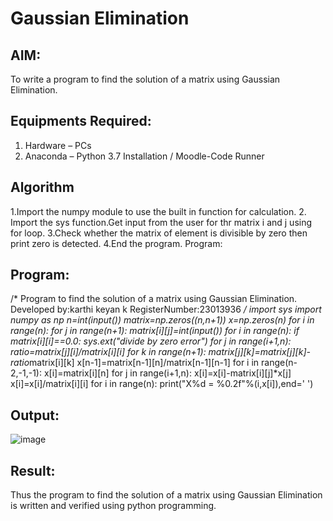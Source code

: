 # Gaussian Elimination

## AIM:
To write a program to find the solution of a matrix using Gaussian Elimination.

## Equipments Required:
1. Hardware – PCs
2. Anaconda – Python 3.7 Installation / Moodle-Code Runner

## Algorithm
1.Import the numpy module to use the built in function for calculation. 
2. Import the sys function.Get input from the user for thr matrix i and j using for loop. 
3.Check whether the matrix of element is divisible by zero then print zero is detected. 
4.End the program. Program:

## Program:
/*
Program to find the solution of a matrix using Gaussian Elimination.
Developed by:karthi keyan k 
RegisterNumber:23013936 
*/
import sys
import numpy as np
n=int(input())
matrix=np.zeros((n,n+1))
x=np.zeros(n)
for i in range(n):
    for j in range(n+1):
            matrix[i][j]=int(input())
for i in range(n):
    if matrix[i][i]==0.0:
        sys.ext("divide by zero error")
    for j in range(i+1,n):
        ratio=matrix[j][i]/matrix[i][i]
        for k in range(n+1):
            matrix[j][k]=matrix[j][k]-ratio*matrix[i][k]
x[n-1]=matrix[n-1][n]/matrix[n-1][n-1]
for i in range(n-2,-1,-1):
    x[i]=matrix[i][n]
    for j in range(i+1,n):
        x[i]=x[i]-matrix[i][j]*x[j]
    x[i]=x[i]/matrix[i][i]
for i in range(n):
    print("X%d = %0.2f"%(i,x[i]),end=' ')

                            
    

## Output:
![image](https://github.com/Karthi051/Gaussian/assets/148327224/65f66e9c-28e3-49f3-9e7a-acedb7513043)



## Result:
Thus the program to find the solution of a matrix using Gaussian Elimination is written and verified using python programming.

